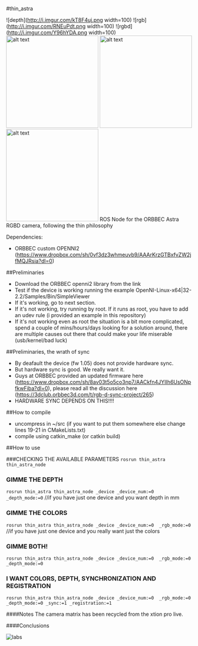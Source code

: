 #thin_astra

![depth](http://i.imgur.com/kT8F4uj.png width=100)
![rgb](http://i.imgur.com/RNEuPdt.png width=100)
![rgbd](http://i.imgur.com/Y96hYDA.png width=100)
<img src="http://i.imgur.com/kT8F4uj.png" alt="alt text" width="250px" >
<img src="http://i.imgur.com/RNEuPdt.png" alt="alt text" width="250px" >
<img src="http://i.imgur.com/Y96hYDA.png" alt="alt text" width="250px" >
ROS Node for the ORBBEC Astra RGBD camera, following the thin philosophy

Dependencies:
- ORBBEC custom OPENNI2 (https://www.dropbox.com/sh/0vf3dz3whmeuvb9/AAArKrzGTBxfvZW2jfMQJRsia?dl=0)

##Preliminaries
- Download the ORBBEC openni2 library from the link
- Test if the device is working running the example OpenNI-Linux-x64|32-2.2/Samples/Bin/SimpleViewer
- If it's working, go to next section. 
- If it's not working, try running by root. If it runs as root, you have to add an udev rule (i provided an example in this repository)
- If it's not working even as root the situation is a bit more complicated, spend a couple of mins/hours/days looking for a solution around, there are multiple causes out there that could make your life miserable (usb/kernel/bad luck)

##Preliminaries, the wrath of sync
- By deafault the device (fw 1.05) does not provide hardware sync.
- But hardware sync is good. We really want it.
- Guys at ORBBEC provided an updated firmware here (https://www.dropbox.com/sh/8av03t5o5co3np7/AACkfn4JYIIh6UsONpfkwFiba?dl=0), please read all the discussion here (https://3dclub.orbbec3d.com/t/rgb-d-sync-project/265)
- HARDWARE SYNC DEPENDS ON THIS!!!!

##How to compile

- uncompress in ~/src (if you want to put them somewhere else change lines 19-21 in CMakeLists.txt)
- compile using catkin_make (or catkin build)

##How to use

###CHECKING THE AVAILABLE PARAMETERS
`rosrun thin_astra thin_astra_node`

### GIMME THE DEPTH
`rosrun thin_astra thin_astra_node _device _device_num:=0 _depth_mode:=0` //if you have just one device and you want depth in mm

### GIMME THE COLORS
`rosrun thin_astra thin_astra_node _device _device_num:=0  _rgb_mode:=0 `//if you have just one device and you really want just the colors

### GIMME BOTH!
`rosrun thin_astra thin_astra_node _device _device_num:=0  _rgb_mode:=0 _depth_mode:=0`

### I WANT COLORS, DEPTH, SYNCHRONIZATION AND REGISTRATION 
`rosrun thin_astra thin_astra_node _device _device_num:=0  _rgb_mode:=0 _depth_mode:=0 _sync:=1 _registration:=1`

####Notes
The camera matrix has been recycled from the xtion pro live.

####Conclusions

![labs](http://i.imgur.com/fbFHgXo.png)


